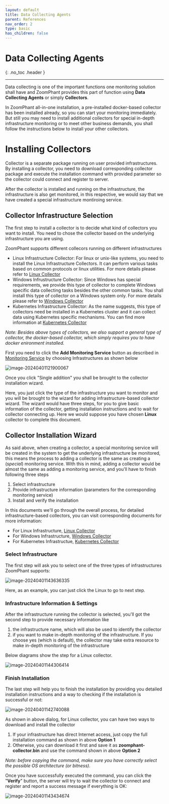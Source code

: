 ```yaml
---
layout: default
title: Data Collecting Agents
parent: References
nav_order: 2
type: basic
has_children: false
---
```


# Data Collecting Agents

{: .no_toc .header }

----

Data collecting is one of the important functions one monitoring solution shall have and ZoomPhant provides this part of function using **Data Collecting Agents** or simply **Collectors**. 

In ZoomPhant all-in-one installation, a pre-installed docker-based collector has been installed already, so you can start your monitoring immediately. But still you may need to install additional collectors for special in-depth infrastructure monitoring or to meet other business demands, you shall follow the instructions below to install your other collectors.

# Installing Collectors

Collector is a separate package running on user provided infrastructures. By installing a collector, you need to download corresponding collector package and execute the installation command with provided parameter so the collector could connect and register to server.

After the collector is installed and running on the infrastructure, the infrastructure is also get monitored, in this respective, we would say that we have created a special infrastructure montiroing service.

## Collector Infrastructure Selection

The first step to install a collector is to decide what kind of collectors you want to install. You need to chose the collector based on the underlying infrastructure you are using.

ZoomPhant supports different collecors running on different infrastructures

* Linux Infrastructure Collector: For linux or unix-like systems, you need to install the Linux Infrastructure Collectors. It can perform various tasks based on common protocols or linux utilities. For more details please refer to  [Linux Collector](../linux/) 
* Windows Infrustructure Collector: Since Windows has special requirements, we provide this type of collector to complete Windows specific data collecting tasks besides the other common tasks. You shall install this type of collector on a Windows system only. For more details please refer to  [Windows Collector](../windows/) 
* Kubernetes Infrastructure Collector: As the name suggests, this type of collectors need be installed in a Kubernetes cluster and it can collect data using Kubernetes specific mechanisms. You can find more information at  [Kubernetes Collector](../kubernetes/) 

*Note: Besides above types of collectors, we also support a general type of collector, the docker-based collector, which simply requires you to have docker enironment installed.*

First you need to click the **Add Monitoring Service** button as described in  [Monitoring Service](../service/) by choosing Infrastructures as shown below

![image-20240401121900067](./image-20240401121900067.png)



Once you click "Single addition" you shall be brought to the collector installation wizard.

Here, you just click the type of the infrastructure you want to monitor and you will be brought to the wizard for adding infrastructure-based collector wizard. The wizard would have three steps, for you to give basic information of the collector, getting installation instructions and to wait for collector connecting up. Here we would suppose you have chosen **Linux** collector to complete this document.

## Collector Installation Wizard ##

As said above, when creating a collector, a special monitoring service will be created in the system to get the underlying infrastructure be monitored, this means the process to adding a collector is the same as creating a (*special*) monitoring service. With this in mind, adding a collector would be almost the same as adding a monitoring service, and you'll have to finish following three steps

1. Select infrastructure
2. Provide infrastructure information (parameters for the corresponding monitoring service)
3. Install and verify the installation

In this documents we'll go through the overall process, for detailed infrastructure-based collectors, you can visit corresponding documents for more information:

* For Linux Infrastructure, [Linux Collector](../linux/) 
* For Windows Infrastructure, [Windows Collector](../windows/) 
* For Kubernetes Infrastructue, [Kubernetes Collector](../kubernetes/) 



### Select Infrastructure

The first step will ask you to select one of the three types of infrastructures ZoomPhant supports:

![image-20240401143636335](./image-20240401143636335.png)



Here, as an example, you can just click the Linux to go to next step.

### Infrastructure Information & Settings

After the infrastructure running the collector is selected, you'll got the second step to provide necessary information like

1. the infrastructure name, which will also be used to identify the collector
2. if you want to make in-depth monitoring of the infrastructure. If you choose yes (which is default), the collector may take extra resource to make in-depth monitoring of the infrastructure

Below diagrams show the step for a Linux collector.

![image-20240401144306414](./image-20240401144306414.png)



### Finish Installation

The last step will help you to finish the installation by providing you detailed installation instructions and a way to checking if the installation is successful or not:

![image-20240401142740088](./image-20240401142740088.png)



As shown in above dialog, for Linux collector, you can have two ways to download and install the collector

1. If your infrastructure has direct Internet access, just copy the full installation command as shown in above **Option 1**
2. Otherwise, you can download it first and save it as **zoomphant-collector.bin** and use the command shown in above **Option 2**

*Note: before copying the command, make sure you have correctly select the possible OS architecture (or bitness).*

Once you have successfully executed the command, you can click the "**Verify**" button, the server will try to wait the collector to connect and register and report a success message if everything is OK:

![image-20240401143434674](./image-20240401143434674.png)



### 

